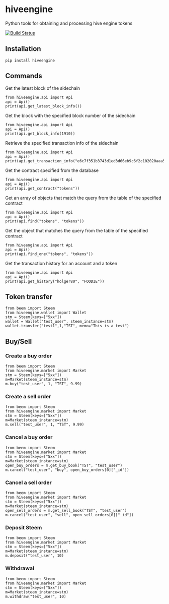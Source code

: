 # hiveengine
Python tools for obtaining and processing hive engine tokens

[![Build Status](https://travis-ci.org/holgern/hiveengine.svg?branch=master)](https://travis-ci.org/holgern/hiveengine)

## Installation
```
pip install hiveengine
```


## Commands
Get the latest block of the sidechain
```
from hiveengine.api import Api
api = Api()
print(api.get_latest_block_info())
```

Get the block with the specified block number of the sidechain
```
from hiveengine.api import Api
api = Api()
print(api.get_block_info(1910))
```

Retrieve the specified transaction info of the sidechain
```
from hiveengine.api import Api
api = Api()
print(api.get_transaction_info("e6c7f351b3743d1ed3d66eb9c6f2c102020aaa5d"))
```

Get the contract specified from the database
```
from hiveengine.api import Api
api = Api()
print(api.get_contract("tokens"))
```

Get an array of objects that match the query from the table of the specified contract
```
from hiveengine.api import Api
api = Api()
print(api.find("tokens", "tokens"))
```

Get the object that matches the query from the table of the specified contract
```
from hiveengine.api import Api
api = Api()
print(api.find_one("tokens", "tokens"))
```

Get the transaction history for an account and a token
```
from hiveengine.api import Api
api = Api()
print(api.get_history("holger80", "FOODIE"))
```
## Token transfer
```
from beem import Steem
from hiveengine.wallet import Wallet
stm = Steem(keys=["5xx"])
wallet = Wallet("test_user", steem_instance=stm)
wallet.transfer("test1",1,"TST", memo="This is a test")
```
## Buy/Sell
### Create a buy order
```
from beem import Steem
from hiveengine.market import Market
stm = Steem(keys=["5xx"])
m=Market(steem_instance=stm)
m.buy("test_user", 1, "TST", 9.99)
```
### Create a sell order

```
from beem import Steem
from hiveengine.market import Market
stm = Steem(keys=["5xx"])
m=Market(steem_instance=stm)
m.sell("test_user", 1, "TST", 9.99)
```
### Cancel a buy order
```
from beem import Steem
from hiveengine.market import Market
stm = Steem(keys=["5xx"])
m=Market(steem_instance=stm)
open_buy_orders = m.get_buy_book("TST", "test_user")
m.cancel("test_user", "buy", open_buy_orders[0]["_id"])
```
### Cancel a sell order
```
from beem import Steem
from hiveengine.market import Market
stm = Steem(keys=["5xx"])
m=Market(steem_instance=stm)
open_sell_orders = m.get_sell_book("TST", "test_user")
m.cancel("test_user", "sell", open_sell_orders[0]["_id"])
```
### Deposit Steem
```
from beem import Steem
from hiveengine.market import Market
stm = Steem(keys=["5xx"])
m=Market(steem_instance=stm)
m.deposit("test_user", 10)
```
### Withdrawal
```
from beem import Steem
from hiveengine.market import Market
stm = Steem(keys=["5xx"])
m=Market(steem_instance=stm)
m.withdraw("test_user", 10)
```
